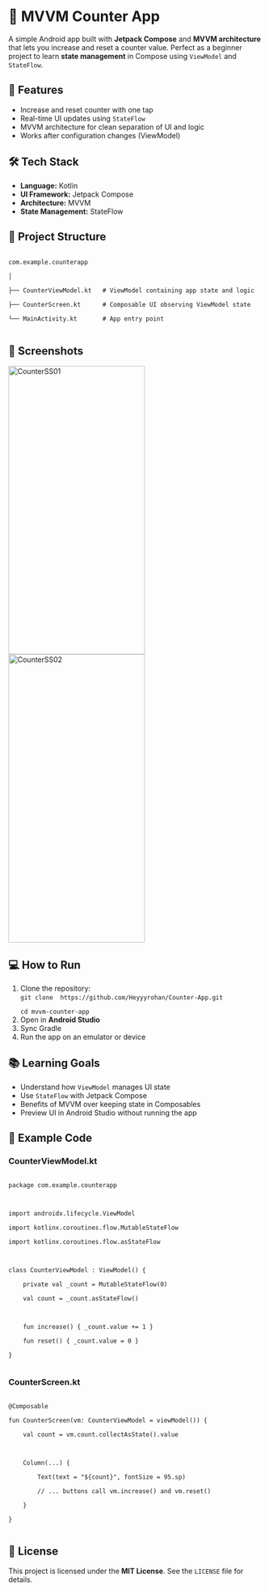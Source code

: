 <h1>📱 MVVM Counter App</h1>
<p>A simple Android app built with <b>Jetpack Compose</b> and <b>MVVM architecture</b> that lets you increase and reset a counter value. Perfect as a beginner project to learn <b>state management</b> in Compose using <code>ViewModel</code> and <code>StateFlow</code>.</p>

<h2>🚀 Features</h2>
<ul>
<li>Increase and reset counter with one tap</li>
<li>Real-time UI updates using <code>StateFlow</code></li>
<li>MVVM architecture for clean separation of UI and logic</li>
<li>Works after configuration changes (ViewModel)</li>
</ul>

<h2>🛠 Tech Stack</h2>
<ul>
<li><b>Language:</b> Kotlin</li>
<li><b>UI Framework:</b> Jetpack Compose</li>
<li><b>Architecture:</b> MVVM</li>
<li><b>State Management:</b> StateFlow</li>
</ul>

<h2>📂 Project Structure</h2>
<code>
com.example.counterapp<br>
│<br>
├── CounterViewModel.kt   # ViewModel containing app state and logic<br>
├── CounterScreen.kt      # Composable UI observing ViewModel state<br>
└── MainActivity.kt       # App entry point<br>
</code>

<h2>📸 Screenshots</h2>
<img width="270" height="570" alt="CounterSS01" src="https://github.com/user-attachments/assets/1def2d69-893c-4ec4-9b91-37ab5c8c7577" />
<img width="270" height="570" alt="CounterSS02" src="https://github.com/user-attachments/assets/629d4d3f-2b59-42ac-afb5-65a7886be7e2" />


<h2>💻 How to Run</h2>
<ol>
<li>Clone the repository:<br>
<code>git clone  https://github.com/Heyyyrohan/Counter-App.git
  <br>cd mvvm-counter-app</code></li>
<li>Open in <b>Android Studio</b></li>
<li>Sync Gradle</li>
<li>Run the app on an emulator or device</li>
</ol>

<h2>📚 Learning Goals</h2>
<ul>
<li>Understand how <code>ViewModel</code> manages UI state</li>
<li>Use <code>StateFlow</code> with Jetpack Compose</li>
<li>Benefits of MVVM over keeping state in Composables</li>
<li>Preview UI in Android Studio without running the app</li>
</ul>

<h2>📝 Example Code</h2>
<h3>CounterViewModel.kt</h3>
<code>
package com.example.counterapp<br>
<br>
import androidx.lifecycle.ViewModel<br>
import kotlinx.coroutines.flow.MutableStateFlow<br>
import kotlinx.coroutines.flow.asStateFlow<br>
<br>
class CounterViewModel : ViewModel() {<br>
    private val _count = MutableStateFlow(0)<br>
    val count = _count.asStateFlow()<br>
<br>
    fun increase() { _count.value += 1 }<br>
    fun reset() { _count.value = 0 }<br>
}<br>
</code>

<h3>CounterScreen.kt</h3>
<code>
@Composable<br>
fun CounterScreen(vm: CounterViewModel = viewModel()) {<br>
    val count = vm.count.collectAsState().value<br>
<br>
    Column(...) {<br>
        Text(text = "${count}", fontSize = 95.sp)<br>
        // ... buttons call vm.increase() and vm.reset()<br>
    }<br>
}<br>
</code>

<h2>📝 License</h2>
<p>This project is licensed under the <b>MIT License</b>. See the <code>LICENSE</code> file for details.</p>

